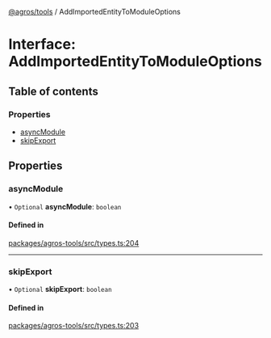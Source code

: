 [@agros/tools](../index.md) / AddImportedEntityToModuleOptions

# Interface: AddImportedEntityToModuleOptions

## Table of contents

### Properties

- [asyncModule](AddImportedEntityToModuleOptions.md#asyncmodule)
- [skipExport](AddImportedEntityToModuleOptions.md#skipexport)

## Properties

### <a id="asyncmodule" name="asyncmodule"></a> asyncModule

• `Optional` **asyncModule**: `boolean`

#### Defined in

[packages/agros-tools/src/types.ts:204](https://github.com/agrosjs/agros/blob/1a9901d/packages/agros-tools/src/types.ts#L204)

___

### <a id="skipexport" name="skipexport"></a> skipExport

• `Optional` **skipExport**: `boolean`

#### Defined in

[packages/agros-tools/src/types.ts:203](https://github.com/agrosjs/agros/blob/1a9901d/packages/agros-tools/src/types.ts#L203)
